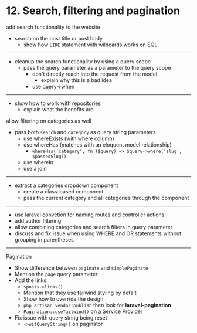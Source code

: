 # 12. Search, filtering and pagination

add search functionality to the website

- search on the post title or post body
  - show how `LIKE` statement with wildcards works on SQL

---

- cleanup the search functionality by using a query scope
  - pass the query parameter as a parameter to the query scope
    - don't directly reach into the request from the model
      - explain why this is a bad idea
    - use query->when

---

- show how to work with repositories
  - explain what the benefits are

allow filtering on categories as well

- pass both `search` and `category` as query string parameters
  - use whereExists (with where column)
  - use whereHas (matches with an eloquent model relationship)
    - `whereHas('category', fn ($query) => $query->where('slug', $passedSlug))`
  - use whereIn
  - use a join

---

- extract a categories dropdown component
  - create a class-based component
  - pass the current category and all categories through the component

---

- use laravel convetion for naming routes and controller actions
- add author filtering
- allow combining categories and search filters in query parameter
- discuss and fix issue when using WHERE and OR statements without grouping in parentheses

---

Pagination

- Show difference between `paginate` and `simplePaginate`
- Mention the `page` query parameter
- Add the links
  - `$posts->links()`
  - Mention that they use tailwind styling by defalt
  - Show how to override the design
  - `php artisan vendor:publish` then look for **laravel-pagination**
  - `Pagination::useTailwind()` on a Service Provider
- Fix issue with query string being reset
  - `->witQueryString()` on paginator
